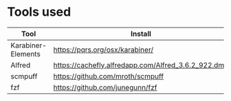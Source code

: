 # Tools used

| Tool | Install | Use |
-------|---------|------
| Karabiner-Elements | https://pqrs.org/osx/karabiner/ | Remaps keys (used for mapping caps lock to control) </br> https://pqrs.org/osx/karabiner/complex_modifications/#caps_lock|
| Alfred | https://cachefly.alfredapp.com/Alfred_3.6.2_922.dmg | Replacement for spotlight |
| scmpuff | https://github.com/mroth/scmpuff | Add numbered shortcuts to common git commands |
| fzf | https://github.com/junegunn/fzf | Fuzzy finder for command history and files
